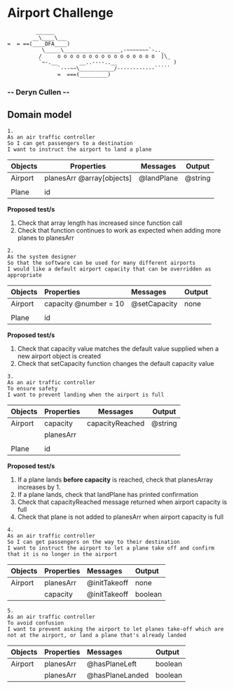 # Airport Challenge

``````
         ______
        __\____\___
=  = ==(____DFA____)
           \_____\__________________,-~~~~~~~`-.._
          /     o o o o o o o o o o o o o o o o  |\_
          `~-.__       __..----..__                  )
                `---~~\___________/------------`````
                =  ===(_________)

``````

### -- Deryn Cullen --

## Domain model

```
1.
As an air traffic controller
So I can get passengers to a destination
I want to instruct the airport to land a plane
```

| **Objects** | **Properties**            | **Messages** | **Output** |
| ----------- | ------------------------- | ------------ | ---------- |
| Airport     | planesArr @array[objects] | @landPlane   | @string    |
|             |                           |              |            |
| Plane       | id                        |              |            |

**Proposed test/s**

1. Check that array length has increased since function call
2. Check that function continues to work as expected when adding more planes to planesArr

```
2.
As the system designer
So that the software can be used for many different airports
I would like a default airport capacity that can be overridden as appropriate
```

| **Objects** | **Properties**        | **Messages** | **Output** |
| :---------- | :-------------------- | :----------- | :--------- |
| Airport     | capacity @number = 10 | @setCapacity | none       |
|             |                       |              |            |
| Plane       | id                    |              |            |

**Proposed test/s**

1. Check that capacity value matches the default value supplied when a new airport object is created
2. Check that setCapacity function changes the default capacity value

```
3.
As an air traffic controller
To ensure safety
I want to prevent landing when the airport is full
```

| **Objects** | **Properties** | **Messages**    | **Output** |
| ----------- | -------------- | --------------- | ---------- |
| Airport     | capacity       | capacityReached | @string    |
|             | planesArr      |                 |            |
|             |                |                 |            |
| Plane       | id             |                 |            |

**Proposed test/s**

1. If a plane lands **before capacity** is reached, check that planesArray increases by 1.
2. If a plane lands, check that landPlane has printed confirmation
3. Check that capacityReached message returned when airport capacity is full
4. Check that plane is not added to planesArr when airport capacity is full

```
4.
As an air traffic controller
So I can get passengers on the way to their destination
I want to instruct the airport to let a plane take off and confirm that it is no longer in the airport
```

| **Objects** | **Properties** | **Messages** | **Output** |
| :---------- | :------------- | :----------- | :--------- |
| Airport     | planesArr      | @initTakeoff | none       |
|             | capacity       | @initTakeoff | boolean    |

```
5.
As an air traffic controller
To avoid confusion
I want to prevent asking the airport to let planes take-off which are not at the airport, or land a plane that's already landed
```

| **Objects** | **Properties** | **Messages**    | **Output** |
| :---------- | :------------- | :-------------- | :--------- |
| Airport     | planesArr      | @hasPlaneLeft   | boolean    |
|             | planesArr      | @hasPlaneLanded | boolean    |
